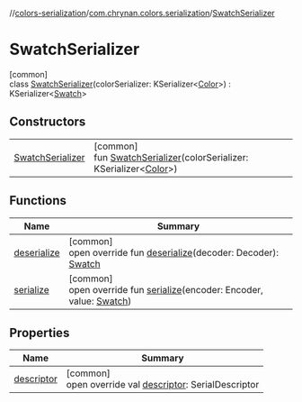 //[colors-serialization](../../../index.md)/[com.chrynan.colors.serialization](../index.md)/[SwatchSerializer](index.md)

# SwatchSerializer

[common]\
class [SwatchSerializer](index.md)(colorSerializer: KSerializer&lt;[Color](../../../../colors-core/colors-core/com.chrynan.colors/-color/index.md)&gt;) : KSerializer&lt;[Swatch](../../../../colors-palette/colors-palette/com.chrynan.colors.palette/-swatch/index.md)&gt;

## Constructors

| | |
|---|---|
| [SwatchSerializer](-swatch-serializer.md) | [common]<br>fun [SwatchSerializer](-swatch-serializer.md)(colorSerializer: KSerializer&lt;[Color](../../../../colors-core/colors-core/com.chrynan.colors/-color/index.md)&gt;) |

## Functions

| Name | Summary |
|---|---|
| [deserialize](deserialize.md) | [common]<br>open override fun [deserialize](deserialize.md)(decoder: Decoder): [Swatch](../../../../colors-palette/colors-palette/com.chrynan.colors.palette/-swatch/index.md) |
| [serialize](serialize.md) | [common]<br>open override fun [serialize](serialize.md)(encoder: Encoder, value: [Swatch](../../../../colors-palette/colors-palette/com.chrynan.colors.palette/-swatch/index.md)) |

## Properties

| Name | Summary |
|---|---|
| [descriptor](descriptor.md) | [common]<br>open override val [descriptor](descriptor.md): SerialDescriptor |
